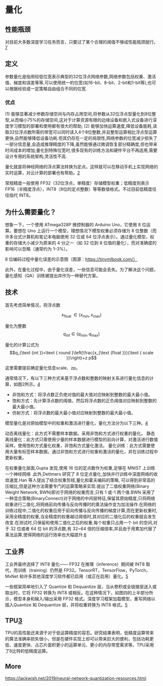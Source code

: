 # 量化

## 性能瓶颈

对目前大多数深度学习任务而言，只要过了某个合理的阈值不够成性能瓶颈就行。[7]



## 定义

参数量化是指用较低位宽表示典型的32位浮点网络参数,网络参数包括权重、激活值、梯度和误差等等,可以使用统一的位宽(如16-bit、8-bit、2-bit和1-bit等),也可以根据经验或一定策略自由组合不同的位宽.


### 优点

(1) 能够显著减少参数存储空间与内存占用空间,将参数从32位浮点型量化到8位整型,从而缩小75%的存储空间,这对于计算资源有限的边缘设备和嵌入式设备进行深度学习模型的部署和使用都有很大的帮助;
(2) 能够加快运算速度,降低设备能耗,读取32位浮点数所需的带宽可以同时读入4个8位整数,并且整型运算相比浮点型运算更快,自然能够降低设备功耗.但其仍存在一定的局限性,网络参数的位宽减少损失了一部分信息量,会造成推理精度的下降,虽然能够通过微调恢复部分精确度,但也带来时间成本的增加;量化到特殊位宽时,很多现有的训练方法和硬件平台不再适用,需要设计专用的系统架构,灵活性不高.

量化就是将神经网络的浮点算法转换为定点。这样就可以在移动手机上实现网络的实时运算，对云计算的部署也有帮助。[2]

常规精度一般使用 FP32（32位浮点，单精度）存储模型权重；低精度则表示 FP16（半精度浮点），INT8（8位的定点整数）等等数值格式。不过目前低精度往往指代 INT8。








## 为什么需要量化？

想象一下，一个使用 ATmega328P 微控制器的 Arduino Uno，它使用 8 位运算。要想在 Uno 上运行一个模型，理想情况下模型权重必须存储为 8 位整数（而许多台式计算机和笔记本电脑使用 32 位或 64 位浮点表示）。通过量化模型，权重的存储大小减少为原来的 4 分之一（如 32 位到 8 位值的量化），而对准确度的影响可以忽略（通常约为 1–3%）。



8 位编码过程中量化误差的示意图（图源：https://tinymlbook.com/）

此外，在量化过程中，由于量化误差，一些信息可能会丢失。为了解决这个问题，量化感知（QA）训练被提出并作为一种替代方案。

## 技术

首先考虑简单情况，将浮点数

$$x_{\text {float }} \in\left(x_{\min }, x_{\max }\right)$$

量化为整数
$$q_{i n t} \in\left(q_{\min }, q_{\max }\right)$$

量化的计算公式为
$$q_{\text {int }}=\text { round }\left(\frac{x_{\text {float }}}{\text { scale }}\right)+z p$$

这里需要提前确定量化信息scale、zp。

通常情况下，有以下三种方式来基于浮点数和整数的映射关系进行量化信息的计算，如图2所示。[4]

- 非饱和方式：将浮点数正负绝对值的最大值对应映射到整数的最大最小值。
- 饱和方式：先计算浮点数的阈值，然后将浮点数的正负阈值对应映射到整数的最大最小值。
- 仿射方式：将浮点数的最大最小值对应映射到整数的最大最小值。

模型量化是对原始模型中的权重和激活进行量化，量化方法分为以下三种。[4]

动态离线量化：此方式不需要样本数据。采用非饱和方式进行权重的量化。
静态离线量化：此方式只需使用少量的样本数据进行模型的前向计算，对激活进行数值采样。使用饱和方式量化权重，非饱和方式量化激活。
量化训练：此方式需要使用大量有标签样本数据。通过非饱和方式进行权重和激活的量化，并在训练过程中更新权重。

在权重量化层面,Gupta 发现,使用 16 位的定点数作为权重,足够在 MNIST 上训练一个神经网络 .此外,Dettmers 研究了 8 位定点量化,加快并行训练中深度网络的收敛速度.Han 等人提出了结合权重剪枝,量化和霍夫编码的策略, 可以得到非常高的压缩比,但是这种方法需要专门的运算策略来实现.提出了二值权重网络(Binary Weight Network, BWN)即对于网络的权重而言,只有 1 或-1 两个值.BWN 采用了一种混合策略(BinaryConnect)对于网络的中间层特征,保留其原始精度,只将网络权重进行二值化,将网络前向传播与反向传播时的乘法操作变为加法操作.在网络的训练过程中,二值化的权重应用于前向传播与反向传播的梯度计算,而在更新权重时,采用全精度的权重,当全精度的权重越过阈值时,其对应的二值化后的权重就会发生改变.在测试时,只保留和使用二值化之后的权重,每个权重只占用一个 bit 的空间,对于 32 位或者 64 位 bit 的浮点数,有 32~64 倍的压缩倍率,并且由于用累加代替了乘法运算,使得网络的运行效率也大幅提升.[6]

## 工业界

工业界最终选择了 INT8 量化—— FP32 在推理（inference）期间被 INT8 取代，而训练（training）仍然是 FP32。TensorRT，TensorFlow，PyTorch，MxNet 和许多其他深度学习软件都已启用（或正在启用）量化。[5]

一些框架简单地引入了 Quantize 和 Dequantize 层，当从卷积或全链接层送入或取出时，它将 FP32 转换为 INT8 或相反。在这种情况下，如图四的上半部分所示，模型本身和输入/输出采用 FP32 格式。深度学习框架加载模型，重写网络以插入Quantize 和 Dequantize 层，并将权重转换为 INT8 格式。[5]

## TPU[3]

TPU的高性能还来源于对于低运算精度的容忍。研究结果表明，低精度运算带来的算法准确率损失很小，但是在硬件实现上却可以带来巨大的便利，包括功耗更低、速度更快、占芯片面积更小的运算单元、更小的内存带宽需求等。TPU采用了8比特的低精度运算。

## More

https://jackwish.net/2019/neural-network-quantization-resources.html

[1]: https://www.jiqizhixin.com/articles/2020-11-02-7
[2]: https://blog.csdn.net/Rocky6688/article/details/107954339as
[3]: https://blog.csdn.net/Rocky6688/article/details/107252916
[4]: https://cloud.tencent.com/developer/article/1657774
[5]: https://jackwish.net/2019/neural-network-quantization-introduction-chn.html
[6]: https://www.codenong.com/cs108925647/
[7]: http://mli.github.io/gpu/2016/01/17/build-gpu-clusters/
